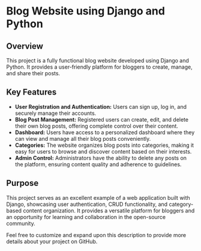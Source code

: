 # Blog Website using Django and Python

## Overview
This project is a fully functional blog website developed using Django and Python. It provides a user-friendly platform for bloggers to create, manage, and share their posts.

## Key Features
- **User Registration and Authentication:** Users can sign up, log in, and securely manage their accounts.
- **Blog Post Management:** Registered users can create, edit, and delete their own blog posts, offering complete control over their content.
- **Dashboard:** Users have access to a personalized dashboard where they can view and manage all their blog posts conveniently.
- **Categories:** The website organizes blog posts into categories, making it easy for users to browse and discover content based on their interests.
- **Admin Control:** Administrators have the ability to delete any posts on the platform, ensuring content quality and adherence to guidelines.

## Purpose
This project serves as an excellent example of a web application built with Django, showcasing user authentication, CRUD functionality, and category-based content organization. It provides a versatile platform for bloggers and an opportunity for learning and collaboration in the open-source community.

Feel free to customize and expand upon this description to provide more details about your project on GitHub.
 
